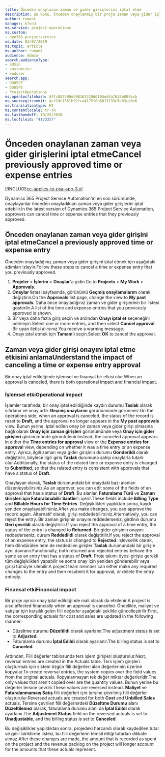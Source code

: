 ```yaml
---
title: Önceden onaylanan zaman ve gider girişlerini iptal etme
description: Bu konu, önceden onaylanmış bir proje zaman veya gider işlemini iptal etme hakkında bilgi sağlar.
author: rumant
manager: kfend
ms.service: project-operations
ms.custom:
- dyn365-projectservice
ms.date: 03/07/2019
ms.topic: article
ms.author: rumant
audience: Admin
search.audienceType:
- admin
- customizer
- enduser
search.app:
- D365CE
- D365PS
- ProjectOperations
ms.openlocfilehash: 84fc057599dd98162320d6104ed4a7612e894ecb
ms.sourcegitcommit: 4cf1dc1561b92fca4175f0b3813133c5e63ce8e6
ms.translationtype: HT
ms.contentlocale: tr-TR
ms.lasthandoff: 10/28/2020
ms.locfileid: "4123357"
---
```

# <a name="cancel-previously-approved-time-or-expense-entries"></a><span data-ttu-id="a34c5-103">Önceden onaylanan zaman veya gider girişlerini iptal etme</span><span class="sxs-lookup"><span data-stu-id="a34c5-103">Cancel previously approved time or expense entries</span></span>

[!INCLUDE[cc-applies-to-psa-app-3.x](../includes/cc-applies-to-psa-app-3x.md)]

<span data-ttu-id="a34c5-104">Dynamics 365 Project Service Automation'ın en son sürümünde, onaylayanlar önceden onayladıkları zaman veya gider girişlerini iptal edebilir.</span><span class="sxs-lookup"><span data-stu-id="a34c5-104">In the latest version of Dynamics 365 Project Service Automation, approvers can cancel time or expense entries that they previously approved.</span></span>

## <a name="cancel-a-previously-approved-time-or-expense-entry"></a><span data-ttu-id="a34c5-105">Önceden onaylanan zaman veya gider girişini iptal etme</span><span class="sxs-lookup"><span data-stu-id="a34c5-105">Cancel a previously approved time or expense entry</span></span>

<span data-ttu-id="a34c5-106">Önceden onayladığınız zaman veya gider girişini iptal etmek için aşağıdaki adımları izleyin.</span><span class="sxs-lookup"><span data-stu-id="a34c5-106">Follow these steps to cancel a time or expense entry that you previously approved.</span></span>

1. <span data-ttu-id="a34c5-107">**Projeler** \> **İşlerim** \> **Onaylar**'a gidin.</span><span class="sxs-lookup"><span data-stu-id="a34c5-107">Go to **Projects** \> **My Work** \> **Approvals**.</span></span>
2. <span data-ttu-id="a34c5-108">**Onaylar** listesi sayfasında, görünümü **Geçmiş onaylamalarım** olarak değiştirin.</span><span class="sxs-lookup"><span data-stu-id="a34c5-108">On the **Approvals** list page, change the view to **My past approvals**.</span></span> <span data-ttu-id="a34c5-109">Daha önce onayladığınız zaman ve gider girişlerinin bir listesi gösterilir.</span><span class="sxs-lookup"><span data-stu-id="a34c5-109">A list of the time and expense entries that you previously approved is shown.</span></span>
3. <span data-ttu-id="a34c5-110">Bir veya daha fazla giriş seçin ve ardından **Onayı iptal et** seçeneğini belirleyin.</span><span class="sxs-lookup"><span data-stu-id="a34c5-110">Select one or more entries, and then select **Cancel approval**.</span></span> <span data-ttu-id="a34c5-111">Bir uyarı iletisi alırsınız.</span><span class="sxs-lookup"><span data-stu-id="a34c5-111">You receive a warning message.</span></span>
4. <span data-ttu-id="a34c5-112">Onayı iptal etmek için **Tamam**'ı seçin.</span><span class="sxs-lookup"><span data-stu-id="a34c5-112">Select **OK** to cancel the approval.</span></span>

## <a name="understand-the-impact-of-canceling-a-time-or-expense-entry-approval"></a><span data-ttu-id="a34c5-113">Zaman veya gider girişi onayını iptal etme etkisini anlama</span><span class="sxs-lookup"><span data-stu-id="a34c5-113">Understand the impact of canceling a time or expense entry approval</span></span>

<span data-ttu-id="a34c5-114">Bir onay iptal edildiğinde işlemsel ve finansal bir etkisi olur.</span><span class="sxs-lookup"><span data-stu-id="a34c5-114">When an approval is canceled, there is both operational impact and financial impact.</span></span>

### <a name="operational-impact"></a><span data-ttu-id="a34c5-115">İşlemsel etki</span><span class="sxs-lookup"><span data-stu-id="a34c5-115">Operational impact</span></span>

<span data-ttu-id="a34c5-116">İşlemler tarafında, bir onay iptal edildiğinde kaydın durumu **Taslak** olarak sıfırlanır ve onay artık **Geçmiş onaylarım** görünümünde görünmez.</span><span class="sxs-lookup"><span data-stu-id="a34c5-116">On the operations side, when an approval is canceled, the status of the record is reset to **Draft**, and the approval no longer appears in the **My past approvals** view.</span></span> <span data-ttu-id="a34c5-117">Bunun yerine, iptal edilen onay bir zaman veya gider girişi olmasına bağlı olarak **Onay için zaman girişleri** görünümünde veya **Onay için gider girişleri** görünümünde görüntülenir.</span><span class="sxs-lookup"><span data-stu-id="a34c5-117">Instead, the canceled approval appears in either the **Time entries for approval** view or the **Expense entries for approval** view, depending on whether it was a time entry or an expense entry.</span></span> <span data-ttu-id="a34c5-118">Ayrıca, ilgili zaman veya gider girişinin durumu **Gönderildi** olarak değiştirilir, böylece ilgili giriş **Taslak** durumuna sahip onaylarla tutarlı olur.</span><span class="sxs-lookup"><span data-stu-id="a34c5-118">Additionally, the status of the related time or expense entry is changed to **Submitted**, so that the related entry is consistent with approvals that have a status of **Draft**.</span></span>

<span data-ttu-id="a34c5-119">Onaylayan olarak, **Taslak** durumundaki bir onaydaki bazı alanları düzenleyebilirsiniz.</span><span class="sxs-lookup"><span data-stu-id="a34c5-119">As an approver, you can edit some of the fields of an approval that has a status of **Draft**.</span></span> <span data-ttu-id="a34c5-120">Bu alanlar, **Faturalama Türü** ve **Zaman Girişleri için Faturalanabilir Saatler**'i içerir.</span><span class="sxs-lookup"><span data-stu-id="a34c5-120">These fields include **Billing Type** and **Billable Hours for Time Entries**.</span></span> <span data-ttu-id="a34c5-121">Değişiklikleri yaptıktan sonra, kaydı yeniden onaylayabilirsiniz.</span><span class="sxs-lookup"><span data-stu-id="a34c5-121">After you make changes, you can approve the record again.</span></span> <span data-ttu-id="a34c5-122">Alternatif olarak, girişi reddedebilirsiniz.</span><span class="sxs-lookup"><span data-stu-id="a34c5-122">Alternatively, you can reject the entry.</span></span> <span data-ttu-id="a34c5-123">Bir zaman girişinin onayını reddederseniz, girdinin durumu **Geri çevrildi** olarak değiştirilir.</span><span class="sxs-lookup"><span data-stu-id="a34c5-123">If you reject the approval of a time entry, the status of the entry is changed to **Returned**.</span></span> <span data-ttu-id="a34c5-124">Bir gider girişinin onayını reddederseniz, durum **Reddedildi** olarak değiştirilir.</span><span class="sxs-lookup"><span data-stu-id="a34c5-124">If you reject the approval of an expense entry, the status is changed to **Rejected**.</span></span> <span data-ttu-id="a34c5-125">İşlevsellik olarak, hem döndürülen hem de reddedilen girişler **Taslak** durumundaki bir girişle aynı davranır.</span><span class="sxs-lookup"><span data-stu-id="a34c5-125">Functionally, both returned and rejected entries behave the same as an entry that has a status of **Draft**.</span></span> <span data-ttu-id="a34c5-126">Proje takımı üyesi girişte gerekli tüm değişiklikleri yapabilir ve sonra onay için yeniden gönderebilir veya girişi tümüyle silebilir.</span><span class="sxs-lookup"><span data-stu-id="a34c5-126">A project team member can either make any required changes to the entry and then resubmit it for approval, or delete the entry entirely.</span></span>

### <a name="financial-impact"></a><span data-ttu-id="a34c5-127">Finansal etki</span><span class="sxs-lookup"><span data-stu-id="a34c5-127">Financial impact</span></span>

<span data-ttu-id="a34c5-128">Bir proje ayrıca onay iptal edildiğinde mali olarak da etkilenir.</span><span class="sxs-lookup"><span data-stu-id="a34c5-128">A project is also affected financially when an approval is canceled.</span></span> <span data-ttu-id="a34c5-129">Öncelikle, maliyet ve satışlar için karşılık gelen fiili değerler aşağıdaki şekilde güncelleştirilir:</span><span class="sxs-lookup"><span data-stu-id="a34c5-129">First, the corresponding actuals for cost and sales are updated in the following manner:</span></span>

- <span data-ttu-id="a34c5-130">Düzeltme durumu **Düzeltildi** olarak ayarlanır.</span><span class="sxs-lookup"><span data-stu-id="a34c5-130">The adjustment status is set to **Adjusted**.</span></span>
- <span data-ttu-id="a34c5-131">Faturalama durumu **İptal Edildi** olarak ayarlanır.</span><span class="sxs-lookup"><span data-stu-id="a34c5-131">The billing status is set to **Canceled**.</span></span>

<span data-ttu-id="a34c5-132">Ardından, Fiili değerler tablosunda ters işlem girişleri oluşturulur.</span><span class="sxs-lookup"><span data-stu-id="a34c5-132">Next, reversal entries are created in the Actuals table.</span></span> <span data-ttu-id="a34c5-133">Ters işlem girişleri oluşturmak için sistem özgün fiili değerleri alan değerlerinin üzerine kopyalar.</span><span class="sxs-lookup"><span data-stu-id="a34c5-133">To create reversal entries, the system copies over the field values from the original actuals.</span></span> <span data-ttu-id="a34c5-134">Kopyalanmayan tek değer miktar değerleridir.</span><span class="sxs-lookup"><span data-stu-id="a34c5-134">The only values that aren't copied over are the quantity values.</span></span> <span data-ttu-id="a34c5-135">Bunun yerine bu değerler tersine çevrilir.</span><span class="sxs-lookup"><span data-stu-id="a34c5-135">These values are reversed instead.</span></span> <span data-ttu-id="a34c5-136">**Maliyet** ve **Faturalanmamaış Satış** fiili değerleri için tersine çevrilmiş fiili değerler oluşturulur.</span><span class="sxs-lookup"><span data-stu-id="a34c5-136">Reversed actuals are created for both **Cost** and **Unbilled Sales** actuals.</span></span> <span data-ttu-id="a34c5-137">Tersine çevrilen fiili değerlerdeki **Düzeltme Durumu** alanı **Düzeltilemez** olarak, faturalama durumu alanı da **İptal Edildi** olarak ayarlanır.</span><span class="sxs-lookup"><span data-stu-id="a34c5-137">The **Adjustment Status** field on the reversed actuals is set to **Unadjustable**, and the billing status is set to **Canceled**.</span></span>

<span data-ttu-id="a34c5-138">Bu değişiklikler yapıldıktan sonra, projedeki harcandı olarak kaydedilen tutar ve gelir biriktirme listesi, bu fiili değerlerin temsil ettiği tutarları dikkate almaz.</span><span class="sxs-lookup"><span data-stu-id="a34c5-138">After these changes are made, the amount that is recorded as spent on the project and the revenue backlog on the project will longer account for the amounts that these actuals represent.</span></span>
